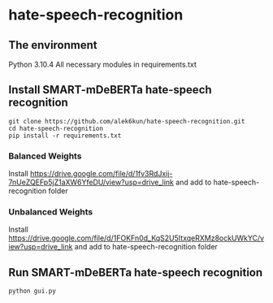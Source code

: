 # hate-speech-recognition

## The environment
Python 3.10.4
All necessary modules in requirements.txt
## Install SMART-mDeBERTa hate-speech recognition
```
git clone https://github.com/alek6kun/hate-speech-recognition.git
cd hate-speech-recognition
pip install -r requirements.txt
```
### Balanced Weights
Install https://drive.google.com/file/d/1fv3RdJxij-7nUeZQEFp5jZ1aXW6YfeDU/view?usp=drive_link and add to hate-speech-recognition folder
### Unbalanced Weights
Install https://drive.google.com/file/d/1FOKFn0d_KqS2U5ItxqeRXMz8ockUWkYC/view?usp=drive_link and add to hate-speech-recognition folder

## Run SMART-mDeBERTa hate-speech recognition
```
python gui.py
```
